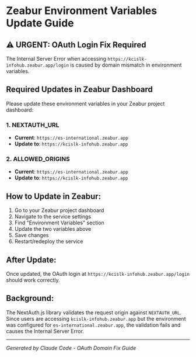 # Zeabur Environment Variables Update Guide

## ⚠️ URGENT: OAuth Login Fix Required

The Internal Server Error when accessing `https://kcislk-infohub.zeabur.app/login` is caused by domain mismatch in environment variables.

## Required Updates in Zeabur Dashboard

Please update these environment variables in your Zeabur project dashboard:

### 1. NEXTAUTH_URL
- **Current**: `https://es-international.zeabur.app`
- **Update to**: `https://kcislk-infohub.zeabur.app`

### 2. ALLOWED_ORIGINS  
- **Current**: `https://es-international.zeabur.app`
- **Update to**: `https://kcislk-infohub.zeabur.app`

## How to Update in Zeabur:

1. Go to your Zeabur project dashboard
2. Navigate to the service settings
3. Find "Environment Variables" section
4. Update the two variables above
5. Save changes
6. Restart/redeploy the service

## After Update:

Once updated, the OAuth login at `https://kcislk-infohub.zeabur.app/login` should work correctly.

## Background:

The NextAuth.js library validates the request origin against `NEXTAUTH_URL`. Since users are accessing `kcislk-infohub.zeabur.app` but the environment was configured for `es-international.zeabur.app`, the validation fails and causes the Internal Server Error.

---
*Generated by Claude Code - OAuth Domain Fix Guide*